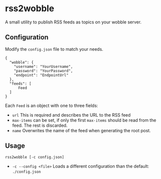 # rss2wobble

A small utility to publish RSS feeds as topics on your wobble server.

## Configuration
Modify the `config.json` file to match your needs.

```
{
  "wobble": {
    "username": "YourUsername",
    "password": "YourPassword",
    "endpoint": "EndpointUrl"
  },
  "feeds": [
      Feed
  ]
}
```

Each `Feed` is an object with one to three fields:

 * `url` This is required and describes the URL to the RSS feed
 * `max-items` can be set, if only the first `max-items` should be read from the feed. The rest is discarded.
 * `name` Overwrites the name of the feed when generating the root post.

## Usage

```
rss2wobble [-c config.json]
```

 *  `-c --config <file>` Loads a different configuration than the default: `./config.json`

